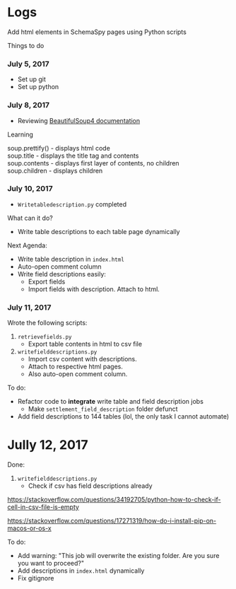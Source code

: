 # Logs
Add html elements in SchemaSpy pages using Python scripts

Things to do

### July 5, 2017

* Set up git
* Set up python

### July 8, 2017

* Reviewing [BeautifulSoup4 documentation](https://beautiful-soup-4.readthedocs.io/en/latest/)

Learning

soup.prettify() - displays html code  
soup.title - displays the title tag and contents    
soup.contents - displays first layer of contents, no children    
soup.children - displays children     

### July 10, 2017

* `Writetabledescription.py` completed

What can it do?
* Write table descriptions to each table page dynamically


Next Agenda:
   * Write table description in `index.html`
   * Auto-open comment column
   * Write field descriptions easily:
      * Export fields
      * Import fields with description. Attach to html.

### July 11, 2017

Wrote the following scripts:

1. `retrievefields.py`
   * Export table contents in html to csv file
2. `writefielddescriptions.py`
   * Import csv content with descriptions.
   * Attach to respective html pages.
   * Also auto-open comment column.

To do:

* Refactor code to **integrate** write table and field description jobs
  * Make `settlement_field_description` folder defunct
* Add field descriptions to 144 tables (lol, the only task I cannot automate)

# Jully 12, 2017

Done:

1. `writefielddescriptions.py`
   * Check if csv has field descriptions already

https://stackoverflow.com/questions/34192705/python-how-to-check-if-cell-in-csv-file-is-empty

https://stackoverflow.com/questions/17271319/how-do-i-install-pip-on-macos-or-os-x

To do:

* Add warning: "This job will overwrite the existing folder. Are you sure you want to proceed?"
* Add descriptions in `index.html` dynamically
* Fix gitignore 

